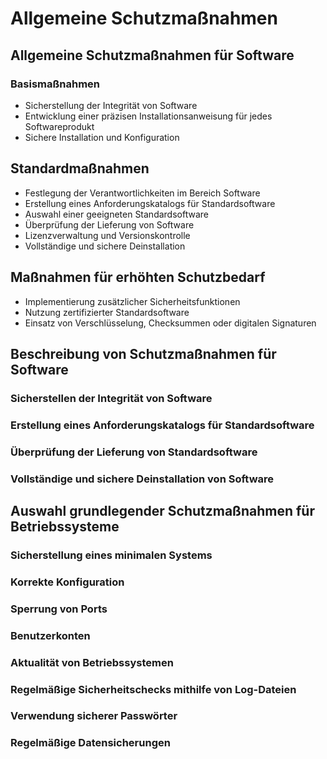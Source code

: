 # Allgemeine Schutzmaßnahmen

## Allgemeine Schutzmaßnahmen für Software

### Basismaßnahmen
- Sicherstellung der Integrität von Software
- Entwicklung einer präzisen Installationsanweisung für jedes Softwareprodukt
- Sichere Installation und Konfiguration

## Standardmaßnahmen
- Festlegung der Verantwortlichkeiten im Bereich Software
- Erstellung eines Anforderungskatalogs für Standardsoftware
- Auswahl einer geeigneten Standardsoftware
- Überprüfung der Lieferung von Software
- Lizenzverwaltung und Versionskontrolle
- Vollständige und sichere Deinstallation

## Maßnahmen für erhöhten Schutzbedarf
- Implementierung zusätzlicher Sicherheitsfunktionen
- Nutzung zertifizierter Standardsoftware
- Einsatz von Verschlüsselung, Checksummen oder digitalen Signaturen


## Beschreibung von Schutzmaßnahmen für Software

### Sicherstellen der Integrität von Software

### Erstellung eines Anforderungskatalogs für Standardsoftware

### Überprüfung der Lieferung von Standardsoftware

### Vollständige und sichere Deinstallation von Software


## Auswahl grundlegender Schutzmaßnahmen für Betriebssysteme

### Sicherstellung eines minimalen Systems

### Korrekte Konfiguration

### Sperrung von Ports

### Benutzerkonten

### Aktualität von Betriebssystemen

### Regelmäßige Sicherheitschecks mithilfe von Log-Dateien

### Verwendung sicherer Passwörter

### Regelmäßige Datensicherungen
